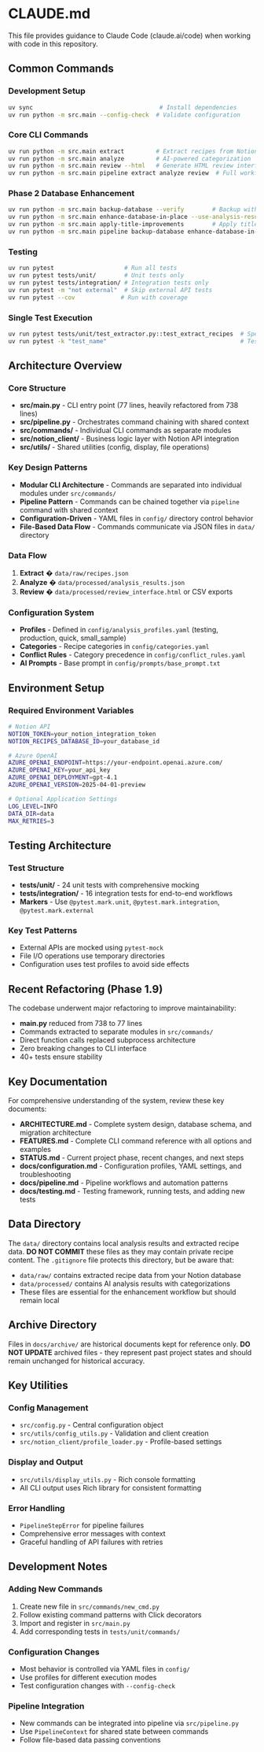 # CLAUDE.md

This file provides guidance to Claude Code (claude.ai/code) when working with code in this repository.

## Common Commands

### Development Setup
```bash
uv sync                                    # Install dependencies
uv run python -m src.main --config-check  # Validate configuration
```

### Core CLI Commands
```bash
uv run python -m src.main extract         # Extract recipes from Notion
uv run python -m src.main analyze         # AI-powered categorization
uv run python -m src.main review --html   # Generate HTML review interface
uv run python -m src.main pipeline extract analyze review  # Full workflow
```

### Phase 2 Database Enhancement 
```bash
uv run python -m src.main backup-database --verify        # Backup with rollback capability
uv run python -m src.main enhance-database-in-place --use-analysis-results  # In-place schema + data enhancement
uv run python -m src.main apply-title-improvements        # Apply title improvements from Proposed_Title field
uv run python -m src.main pipeline backup-database enhance-database-in-place  # Full enhancement workflow
```

### Testing
```bash
uv run pytest                    # Run all tests
uv run pytest tests/unit/        # Unit tests only
uv run pytest tests/integration/ # Integration tests only
uv run pytest -m "not external"  # Skip external API tests
uv run pytest --cov             # Run with coverage
```

### Single Test Execution
```bash
uv run pytest tests/unit/test_extractor.py::test_extract_recipes  # Specific test
uv run pytest -k "test_name"                                      # Tests matching pattern
```

## Architecture Overview

### Core Structure
- **src/main.py** - CLI entry point (77 lines, heavily refactored from 738 lines)
- **src/pipeline.py** - Orchestrates command chaining with shared context
- **src/commands/** - Individual CLI commands as separate modules
- **src/notion_client/** - Business logic layer with Notion API integration
- **src/utils/** - Shared utilities (config, display, file operations)

### Key Design Patterns
- **Modular CLI Architecture** - Commands are separated into individual modules under `src/commands/`
- **Pipeline Pattern** - Commands can be chained together via `pipeline` command with shared context
- **Configuration-Driven** - YAML files in `config/` directory control behavior
- **File-Based Data Flow** - Commands communicate via JSON files in `data/` directory

### Data Flow
1. **Extract** � `data/raw/recipes.json`
2. **Analyze** � `data/processed/analysis_results.json`
3. **Review** � `data/processed/review_interface.html` or CSV exports

### Configuration System
- **Profiles** - Defined in `config/analysis_profiles.yaml` (testing, production, quick, small_sample)
- **Categories** - Recipe categories in `config/categories.yaml`
- **Conflict Rules** - Category precedence in `config/conflict_rules.yaml`
- **AI Prompts** - Base prompt in `config/prompts/base_prompt.txt`

## Environment Setup

### Required Environment Variables
```bash
# Notion API
NOTION_TOKEN=your_notion_integration_token
NOTION_RECIPES_DATABASE_ID=your_database_id

# Azure OpenAI
AZURE_OPENAI_ENDPOINT=https://your-endpoint.openai.azure.com/
AZURE_OPENAI_KEY=your_api_key
AZURE_OPENAI_DEPLOYMENT=gpt-4.1
AZURE_OPENAI_VERSION=2025-04-01-preview

# Optional Application Settings
LOG_LEVEL=INFO
DATA_DIR=data
MAX_RETRIES=3
```

## Testing Architecture

### Test Structure
- **tests/unit/** - 24 unit tests with comprehensive mocking
- **tests/integration/** - 16 integration tests for end-to-end workflows
- **Markers** - Use `@pytest.mark.unit`, `@pytest.mark.integration`, `@pytest.mark.external`

### Key Test Patterns
- External APIs are mocked using `pytest-mock`
- File I/O operations use temporary directories
- Configuration uses test profiles to avoid side effects

## Recent Refactoring (Phase 1.9)

The codebase underwent major refactoring to improve maintainability:
- **main.py** reduced from 738 to 77 lines
- Commands extracted to separate modules in `src/commands/`
- Direct function calls replaced subprocess architecture
- Zero breaking changes to CLI interface
- 40+ tests ensure stability

## Key Documentation

For comprehensive understanding of the system, review these key documents:

- **ARCHITECTURE.md** - Complete system design, database schema, and migration architecture
- **FEATURES.md** - Complete CLI command reference with all options and examples
- **STATUS.md** - Current project phase, recent changes, and next steps
- **docs/configuration.md** - Configuration profiles, YAML settings, and troubleshooting
- **docs/pipeline.md** - Pipeline workflows and automation patterns
- **docs/testing.md** - Testing framework, running tests, and adding new tests

## Data Directory

The `data/` directory contains local analysis results and extracted recipe data. **DO NOT COMMIT** these files as they may contain private recipe content. The `.gitignore` file protects this directory, but be aware that:
- `data/raw/` contains extracted recipe data from your Notion database
- `data/processed/` contains AI analysis results with categorizations
- These files are essential for the enhancement workflow but should remain local

## Archive Directory

Files in `docs/archive/` are historical documents kept for reference only. **DO NOT UPDATE** archived files - they represent past project states and should remain unchanged for historical accuracy.

## Key Utilities

### Config Management
- `src/config.py` - Central configuration object
- `src/utils/config_utils.py` - Validation and client creation
- `src/notion_client/profile_loader.py` - Profile-based settings

### Display and Output
- `src/utils/display_utils.py` - Rich console formatting
- All CLI output uses Rich library for consistent formatting

### Error Handling
- `PipelineStepError` for pipeline failures
- Comprehensive error messages with context
- Graceful handling of API failures with retries

## Development Notes

### Adding New Commands
1. Create new file in `src/commands/new_cmd.py`
2. Follow existing command patterns with Click decorators
3. Import and register in `src/main.py`
4. Add corresponding tests in `tests/unit/commands/`

### Configuration Changes
- Most behavior is controlled via YAML files in `config/`
- Use profiles for different execution modes
- Test configuration changes with `--config-check`

### Pipeline Integration
- New commands can be integrated into pipeline via `src/pipeline.py`
- Use `PipelineContext` for shared state between commands
- Follow file-based data passing conventions